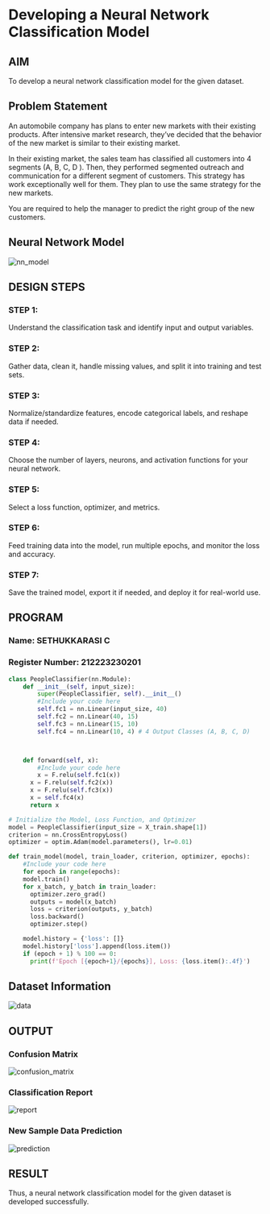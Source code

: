 # Developing a Neural Network Classification Model

## AIM

To develop a neural network classification model for the given dataset.

## Problem Statement

An automobile company has plans to enter new markets with their existing products. After intensive market research, they’ve decided that the behavior of the new market is similar to their existing market.

In their existing market, the sales team has classified all customers into 4 segments (A, B, C, D ). Then, they performed segmented outreach and communication for a different segment of customers. This strategy has work exceptionally well for them. They plan to use the same strategy for the new markets.

You are required to help the manager to predict the right group of the new customers.

## Neural Network Model

![nn_model](/image.png)

## DESIGN STEPS

### STEP 1:
Understand the classification task and identify input and output variables.

### STEP 2:
Gather data, clean it, handle missing values, and split it into training and test sets.

### STEP 3:
Normalize/standardize features, encode categorical labels, and reshape data if needed.

### STEP 4:
Choose the number of layers, neurons, and activation functions for your neural network.

### STEP 5:
Select a loss function, optimizer, and metrics.

### STEP 6:
Feed training data into the model, run multiple epochs, and monitor the loss and accuracy.

### STEP 7:
Save the trained model, export it if needed, and deploy it for real-world use.

## PROGRAM

### Name: SETHUKKARASI C
### Register Number: 212223230201

```python
class PeopleClassifier(nn.Module):
    def __init__(self, input_size):
        super(PeopleClassifier, self).__init__()
        #Include your code here
        self.fc1 = nn.Linear(input_size, 40)
        self.fc2 = nn.Linear(40, 15)
        self.fc3 = nn.Linear(15, 10)
        self.fc4 = nn.Linear(10, 4) # 4 Output Classes (A, B, C, D)



    def forward(self, x):
        #Include your code here
        x = F.relu(self.fc1(x))
      x = F.relu(self.fc2(x))
      x = F.relu(self.fc3(x))
      x = self.fc4(x)
      return x

```
```python
# Initialize the Model, Loss Function, and Optimizer
model = PeopleClassifier(input_size = X_train.shape[1])
criterion = nn.CrossEntropyLoss()
optimizer = optim.Adam(model.parameters(), lr=0.01)


```
```python
def train_model(model, train_loader, criterion, optimizer, epochs):
    #Include your code here
    for epoch in range(epochs):
    model.train()
    for x_batch, y_batch in train_loader:
      optimizer.zero_grad()
      outputs = model(x_batch)
      loss = criterion(outputs, y_batch)
      loss.backward()
      optimizer.step()

    model.history = {'loss': []}
    model.history['loss'].append(loss.item())
    if (epoch + 1) % 100 == 0:
      print(f'Epoch [{epoch+1}/{epochs}], Loss: {loss.item():.4f}')
```



## Dataset Information

![data](/data_info.png)
<br>

## OUTPUT



### Confusion Matrix

![confusion_matrix](/con_mat.png)
<br>

### Classification Report

![report](/classify.png)
<br>

### New Sample Data Prediction

![prediction](/pred.png)
<br>

## RESULT
Thus, a neural network classification model for the given dataset is developed successfully.
